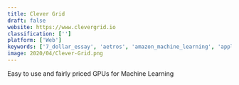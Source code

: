 ```yaml
---
title: Clever Grid
draft: false 
website: https://www.clevergrid.io
classification: ['']
platform: ['Web']
keywords: ['7_dollar_essay', 'aetros', 'amazon_machine_learning', 'apple_machine_learning_journal', 'comet.ml', 'coverletterio', 'google_cloud_tpus', 'handl', 'ml5.js', 'magbak', 'neural_network_generated_illustrations', 'neural_networks_and_deep_learning', 'phrasee', 'pixave', 'simon', 'spell', 'stackml', 'talk_to_transformer', 'tensorflow_lite', 'tensorflow_research_cloud', 'ubersuggest', 'write_with_artificial_intelligence']
image: 2020/04/Clever-Grid.png
---
```

Easy to use and fairly priced GPUs for Machine Learning